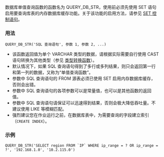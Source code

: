 数据库单值查询函数的函数名为 QUERY_DB_STR，使用前必须先使用 SET 语句启用要查询库表的内存数据库缓存功能。关于该功能的启用方法，请参见 [SET 控制语句](https://cloud.tencent.com/document/product/849/32995)。

### 用法

```
QUERY_DB_STR('SQL 查询语句', 参数 1, 参数 2, ...)
```
- 该函数返回值为单个 VARCHAR 类型的数据，请根据实际需要自行使用 CAST 语句转换为其他类型（参见 [类型转换函数](https://cloud.tencent.com/document/product/849/18079)）。
- 默认情况下，如果 SQL 查询语句得到了多行或多列结果，则只会返回第一行和第一列的数据，又称为“单值查询函数”。
- 参数中 SQL 查询语句的 FROM 源表必须已使用 SET 启用内存数据库缓存，否则会出错。
- 参数中 SQL 查询语句的各项参数可以是常量值，也可以是其他函数的返回值。
- 参数中 SQL 查询语句请保证可以迅速得到结果，否则会极大降低吞吐量。不建议使用 LIKE 等模糊匹配。
- 强烈建议您在作业运行之前，在数据库表中，为需要查询的字段建立索引（`CREATE INDEX`）。

### 示例

```
QUERY_DB_STR('SELECT region FROM `IP` WHERE ip_range = ? OR ip_range = ?', '192.168.1.0', '10.2.115.0')
```
